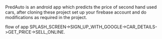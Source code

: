 PredAuto is an android app which predicts the price of second hand used cars, 
after cloning these project set up your firebase account and do modifications
as required in the project.

flow of app SPLASH_SCREEN->SIGN_UP_WITH_GOOGLE->CAR_DETAILS->GET_PRICE->SELL_ONLINE.

